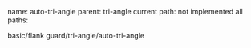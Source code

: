 name: auto-tri-angle
parent: tri-angle
current path: not implemented
all paths:

  basic/flank guard/tri-angle/auto-tri-angle
